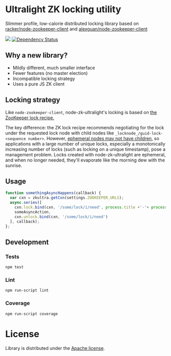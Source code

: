 # Ultralight ZK locking utility

Slimmer profile, low-calorie distributed locking library based on [racker/node-zookeeper-client](https://github.com/racker/node-zookeeper-client) and [alexguan/node-zookeeper-client](https://github.com/alexguan/node-zookeeper-client)

<a href="https://nodei.co/npm-dl/zk-ultralight/"><img src="https://nodei.co/npm-dl/zk-ultralight.png"></a>
[![Dependency Status](https://david-dm.org/rackerlabs/node-zk-ultralight.png)](https://david-dm.org/rackerlabs/node-zk-ultralight)

## Why a new library?

* Mildly different, much smaller interface
* Fewer features (no master election)
* Incompatible locking strategy
* Uses a pure JS ZK client

## Locking strategy

Like `node-zookeeper-client`, node-zk-ultralight's locking is based on [the ZooKeeper lock recipe.](http://zookeeper.apache.org/doc/trunk/recipes.html#sc_recipes_Locks)

The key difference: the ZK lock recipe recommends negotiating for the lock under the requested lock node with child nodes like `_locknode_/guid-lock-<sequence number>`. However, [ephemeral nodes may not have children](http://zookeeper.apache.org/doc/r3.2.1/zookeeperProgrammers.html#Ephemeral+Nodes), so applications with a large number of unique locks, especially a monotonically increasing number of locks (such as locking on a unique timestamp), pose a management problem. Locks created with node-zk-ultralight are ephemeral, and when no longer needed, they'll evaporate like the morning dew with the sunrise.

## Usage

```javascript
function somethingAsyncHappens(callback) {
  var cxn = zkultra.getCxn(settings.ZOOKEEPER_URLS);
  async.series([
    cxn.lock.bind(cxn, '/some/lock/i/need', process.title +'-'+ process.pid),
    someAsyncAction,
    cxn.unlock.bind(cxn, '/some/lock/i/need')
  ], callback);
};
```

## Development

### Tests

`npm test`

### Lint

`npm run-script lint`

### Coverage

`npm run-script coverage`

# License

Library is distributed under the [Apache license](http://www.apache.org/licenses/LICENSE-2.0.html).
